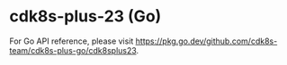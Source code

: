 # cdk8s-plus-23 (Go) <a name="API Reference"></a>

For Go API reference, please visit <https://pkg.go.dev/github.com/cdk8s-team/cdk8s-plus-go/cdk8splus23>.